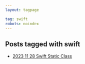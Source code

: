 ```yaml
---
layout: tagpage

tag: swift
robots: noindex
---
```


## Posts tagged with swift
- [2023 11 28 Swift Static Class](/2023-11-28-swift-static-class)
